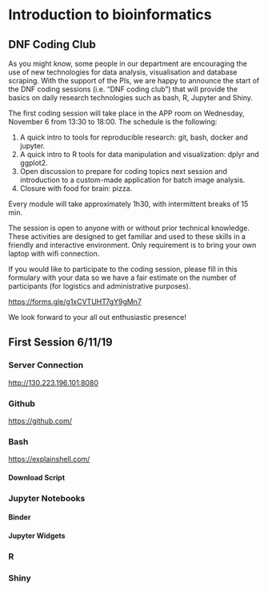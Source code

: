 # Introduction to bioinformatics 

## DNF Coding Club


As you might know, some people in our department are encouraging the use of new technologies for data analysis, visualisation and database scraping. With the support of the PIs, we are happy to announce the start of the DNF coding sessions (i.e. “DNF coding club”) that will provide the basics on daily research technologies such as bash, R, Jupyter and Shiny. 

The first coding session will take place in the APP room on Wednesday, November 6 from 13:30 to 18:00. The schedule is the following:

1. A quick intro to tools for reproducible research: git, bash, docker and jupyter.
2. A quick intro to R tools for data manipulation and visualization: dplyr and ggplot2.
3. Open discussion to prepare for coding topics next session and introduction to a custom-made application for batch image analysis.
4. Closure with food for brain: pizza.

Every module will take approximately 1h30, with intermittent breaks of 15 min.

The session is open to anyone with or without prior technical knowledge. These activities are designed to get familiar and used to these skills in a friendly and interactive environment. Only requirement is to bring your own laptop with wifi connection.

If you would like to participate to the coding session, please fill in this formulary with your data so we have a fair estimate on the number of participants (for logistics and administrative purposes). 

https://forms.gle/g1xCVTUHT7gY9gMn7

We look forward to your all out enthusiastic presence!

## First Session 6/11/19

### Server Connection
http://130.223.196.101:8080

### Github 
https://github.com/

### Bash 
https://explainshell.com/

#### Download Script

### Jupyter Notebooks

#### Binder

#### Jupyter Widgets 

### R 

### Shiny

